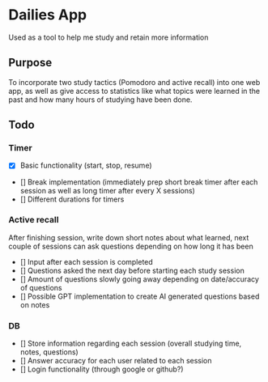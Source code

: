 # Dailies App

Used as a tool to help me study and retain more information

## Purpose

To incorporate two study tactics (Pomodoro and active recall) into one web app, as well as give access to statistics like what topics were learned in the past and how many hours of studying have been done.

## Todo

### Timer
- [x] Basic functionality (start, stop, resume)
- [] Break implementation (immediately prep short break timer after each session as well as long timer after every X sessions)
- [] Different durations for timers

### Active recall 
After finishing session, write down short notes about what learned, next couple of sessions can ask questions depending on how long it has been
- [] Input after each session is completed
- [] Questions asked the next day before starting each study session
- [] Amount of questions slowly going away depending on date/accuracy of questions
- [] Possible GPT implementation to create AI generated questions based on notes

### DB
- [] Store information regarding each session (overall studying time, notes, questions)
- [] Answer accuracy for each user related to each session
- [] Login functionality (through google or github?)
